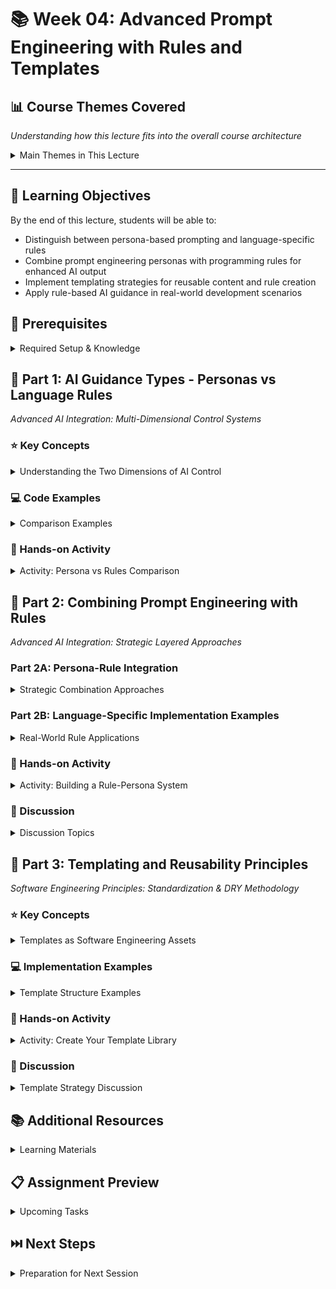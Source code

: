 # 📚 Week 04: Advanced Prompt Engineering with Rules and Templates

## 📊 Course Themes Covered
*Understanding how this lecture fits into the overall course architecture*

<details>
<summary>Main Themes in This Lecture</summary>

### 🏗️ Software Engineering Principles
**Focus: Template Systems & Reusability**
- DRY principles applied to AI guidance
- Standardized development patterns
- Team consistency through shared conventions

### 🤖 AI Driven Development  
**Focus: Persona-Based Prompting Strategies**
- AI communication style control
- Context-aware prompt engineering
- Strategic AI guidance integration

### 📈 Advanced AI Integration
**Focus: Rules-Persona Combination Techniques**
- Layered AI control systems
- Language-specific rule implementation
- Multi-dimensional AI output optimization

> 💡 **Integration Note**: This week advances AI-driven development by combining systematic rule application with strategic prompt engineering, creating sophisticated AI assistance frameworks for professional development workflows.
</details>

---

## 🎯 Learning Objectives
By the end of this lecture, students will be able to:
- Distinguish between persona-based prompting and language-specific rules
- Combine prompt engineering personas with programming rules for enhanced AI output
- Implement templating strategies for reusable content and rule creation
- Apply rule-based AI guidance in real-world development scenarios

## 🔧 Prerequisites
<details>
<summary>Required Setup & Knowledge</summary>

- Basic understanding of prompt engineering concepts
- Familiarity with AI personas (#simple-create, #expert-mentor, etc.)
- Basic programming knowledge (any language)
- Understanding of software engineering principles
- Access to Cursor or similar AI-enhanced editor
</details>

## 📖 Part 1: AI Guidance Types - Personas vs Language Rules
*Advanced AI Integration: Multi-Dimensional Control Systems*

### ⭐ Key Concepts
<details>
<summary>Understanding the Two Dimensions of AI Control</summary>

- **Persona-Based Prompting (HOW to deliver)**
  - Controls AI's communication style and depth
  - Determines explanation level and approach
  - Examples: #simple-create, #expert-mentor, #detailed-guide
  - Focus: Response style, educational value, complexity level

- **Language-Specific Rules (WHAT to implement)**
  - Controls technical implementation details
  - Enforces coding standards and conventions
  - Examples: CSS naming conventions, Python package preferences, React patterns
  - Focus: Code quality, consistency, best practices

> 💡 **Key Point**: Personas control the "personality" of the AI response, while language rules control the technical content and implementation standards.
</details>

### 💻 Code Examples
<details>
<summary>Comparison Examples</summary>

**Scenario: Create a PUT endpoint to update user data (with Python + Flask rules files active)**

**Prompt Example 1:**
```
#simple-create Create a PUT endpoint to update user data
```

**Output (#simple-create):**
```python
from flask import Flask, request, jsonify
import sqlite3

app = Flask(__name__)

@app.route('/api/users/<int:user_id>', methods=['PUT'])
def update_user(user_id):
    data = request.get_json()
    
    if not data or 'firstname' not in data or 'lastname' not in data:
        return jsonify({'error': 'firstname and lastname required'}), 400
    
    with get_db_connection() as conn:
        cursor = conn.cursor()
        cursor.execute('''
            UPDATE users 
            SET firstname = ?, lastname = ?, updated_at = CURRENT_TIMESTAMP
            WHERE id = ?
        ''', (data['firstname'], data['lastname'], user_id))
        conn.commit()
        
        if cursor.rowcount == 0:
            return jsonify({'error': 'User not found'}), 404
            
    return jsonify({'message': 'User updated successfully'}), 200
```

**Prompt Example 2:**
```
#expert-mentor Create a PUT endpoint to update user data
```

**Output (#expert-mentor):**
```python
from flask import Flask, request, jsonify
import sqlite3
from contextlib import contextmanager

app = Flask(__name__)

@app.route('/api/users/<int:user_id>', methods=['PUT'])
def update_user_full(user_id):
    """
    Full user update (PUT) - replaces entire resource
    
    Educational Insight: PUT is idempotent and should replace the entire resource.
    This endpoint requires all fields to be provided, following REST conventions.
    Use PUT when you want to completely replace a resource.
    
    Flask Pattern: We use Flask's request object to handle JSON data and jsonify()
    for consistent JSON responses. The route decorator defines our REST endpoint.
    
    Args:
        user_id (int): The ID of the user to update
        
    Returns:
        Flask Response: JSON response with updated user data or error message
    """
    # Validate user existence first for better error handling
    if not user_exists(user_id):
        return jsonify({'error': 'User not found'}), 404
    
    data = request.get_json()
    
    # For PUT, require all fields as we're replacing the entire resource
    is_valid, error_msg = validate_user_data(data, required_fields=['firstname', 'lastname'])
    if not is_valid:
        return jsonify({'error': error_msg}), 400
    
    try:
        with get_db_connection() as conn:
            cursor = conn.cursor()
            cursor.execute('''
                UPDATE users 
                SET firstname = ?, lastname = ?, updated_at = CURRENT_TIMESTAMP
                WHERE id = ?
            ''', (data['firstname'].strip(), data['lastname'].strip(), user_id))
            conn.commit()
            
            if cursor.rowcount == 0:
                return jsonify({'error': 'User not found'}), 404
                
        return jsonify({
            'message': 'User updated successfully',
            'user': {
                'id': user_id,
                'firstname': data['firstname'].strip(),
                'lastname': data['lastname'].strip()
            }
        }), 200
        
    except sqlite3.Error as e:
        return jsonify({'error': 'Database error occurred'}), 500
```

> 💡 **Key Insight**: Language rules are **always active** when rules files exist. Personas only control the explanation depth and teaching approach, not whether technical standards are applied.

> ⚠️ **Common Mistake**: Thinking you need to mention rules in your prompt - the AI automatically reads and applies available rules files
</details>

### 🏃 Hands-on Activity
<details>
<summary>Activity: Persona vs Rules Comparison</summary>

#### Steps:
1. Create a simple function with only `#simple-create`
2. Create the same function with only language-specific rules
3. Create the same function with both `#expert-mentor` + language rules
4. Compare outputs and document differences

> 📝 **Note**: Focus on observing how persona affects explanation depth while rules affect code structure
</details>

## 📖 Part 2: Combining Prompt Engineering with Rules
*Advanced AI Integration: Strategic Layered Approaches*

### Part 2A: Persona-Rule Integration
<details>
<summary>Strategic Combination Approaches</summary>

- **Layered Approach**: Persona + Language Rules + Project Rules
  - Base layer: Technical implementation standards
  - Style layer: How to communicate and explain
  - Context layer: Project-specific requirements

- **Hash-Based Triggers**: `#persona-name` at prompt start
  - Immediately signals desired response style
  - Works with any underlying rule system
  - Stackable with multiple rule types

> 💡 **Key Point**: Personas and rules are complementary - personas enhance the delivery of rule-compliant content
</details>

### Part 2B: Language-Specific Implementation Examples
<details>
<summary>Real-World Rule Applications</summary>

**Python Rules Example:**
```python
# Rule: Use Flask for APIs, SQLAlchemy for DB, type hints required
@app.route('/api/users', methods=['POST'])
def create_user(data: Dict[str, Any]) -> Tuple[Dict, int]:
    # Implementation follows established patterns
```

**CSS Rules Example:**
```css
/* Rule: BEM methodology, mobile-first, CSS custom properties */
.button {
  --button-color: #007bff;
  --button-padding: 0.75rem 1.5rem;
}

.button--primary {
  background-color: var(--button-color);
}
```

**JavaScript Rules Example:**
```javascript
// Rule: ES6+, functional components, TypeScript interfaces
interface ButtonProps {
  variant: 'primary' | 'secondary';
  onClick: () => void;
}

export const Button: React.FC<ButtonProps> = ({ variant, onClick }) => {
  // Implementation follows team standards
};
```

> ⚠️ **Common Mistake**: Applying generic rules instead of project-specific ones - always customize rules to your team's standards
</details>

### 🏃 Hands-on Activity
<details>
<summary>Activity: Building a Rule-Persona System</summary>

#### Steps:
1. Define language-specific rules for your project
2. Choose appropriate personas for different scenarios
3. Test combinations with real coding tasks
4. Document which combinations work best for different use cases

> 📝 **Note**: Different development phases may require different persona-rule combinations
</details>

### 💭 Discussion
<details>
<summary>Discussion Topics</summary>

- Key Question: When should you prioritize persona choice vs rule refinement?
- Follow-up Questions:
  - How do you handle conflicts between persona style and technical requirements?
  - What happens when team standards evolve - do you update personas or rules first?
</details>

## 📖 Part 3: Templating and Reusability Principles
*Software Engineering Principles: Standardization & DRY Methodology*

### ⭐ Key Concepts
<details>
<summary>Templates as Software Engineering Assets</summary>

- **Content Templates**
  - Standardized structures for consistent output
  - Reusable across projects and team members
  - Examples: API documentation, component structures, test suites

- **Rule Templates**
  - Standardized rule sets for different project types
  - Shareable team conventions
  - Examples: Frontend rules, Backend rules, Testing rules

- **DRY Principle Applied to AI Guidance**
  - Don't Repeat Yourself - create reusable prompts
  - Version control for rule evolution
  - Team-wide consistency through shared templates

> 💡 **Key Point**: Templates are not just for code - they're essential for maintaining consistent AI assistance across teams and projects
</details>

### 💻 Implementation Examples
<details>
<summary>Template Structure Examples</summary>

**Rule Template Structure:**
```markdown
## [Language] Rules Template
### Core Principles
- Principle 1
- Principle 2

### Required Patterns
- Pattern implementation details

### Forbidden Practices
- Anti-patterns to avoid

### Integration Notes
- How to combine with personas
```

**Content Template Example:**
```markdown
## API Endpoint Template
### Purpose: [Brief description]
### Method: [GET/POST/PUT/DELETE]
### Parameters: [List and types]
### Response: [Expected format]
### Error Handling: [Status codes and messages]
```

> ⚠️ **Common Mistake**: Creating templates that are too rigid - leave room for context-specific adaptations
</details>

### 🏃 Hands-on Activity
<details>
<summary>Activity: Create Your Template Library</summary>

#### Steps:
1. Identify 3 recurring development tasks in your work
2. Create rule templates for each task type
3. Design content templates that work with your rule templates
4. Test templates with different personas to ensure compatibility
5. Version and document your template library

> 📝 **Note**: Start small and expand - successful templates are those that actually get used regularly
</details>

### 💭 Discussion
<details>
<summary>Template Strategy Discussion</summary>

- Key Question: How do you balance template consistency with creative flexibility?
- Follow-up Questions:
  - What's the right level of template granularity for your team?
  - How do you handle template evolution and backwards compatibility?
  - When should you break template rules for special cases?
</details>

## 📚 Additional Resources
<details>
<summary>Learning Materials</summary>

### Required Reading
- [Cursor Rules Documentation](https://cursor.sh/docs)
- [Prompt Engineering Guide - Advanced Techniques](https://github.com/dair-ai/Prompt-Engineering-Guide)

### Optional Further Reading
- [Software Engineering Templates and Patterns](https://refactoring.guru/design-patterns)
- [Team Coding Standards Best Practices](https://google.github.io/styleguide/)
</details>

## 📋 Assignment Preview
<details>
<summary>Upcoming Tasks</summary>

Students will create a complete rule-persona system for a mock project, including:
- Language-specific rule definitions
- Persona selection strategy
- Template library with at least 5 reusable components
- Documentation of when to use each combination
</details>

## ⏭️ Next Steps
<details>
<summary>Preparation for Next Session</summary>

- Preview: Advanced AI integration patterns and workflow automation
- Preparation: Install workflow automation tools and review team collaboration strategies
- Bring: Real project examples where these techniques could be applied
</details> 